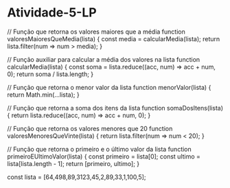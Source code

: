 # Atividade-5-LP

// Função que retorna os valores maiores que a média
function valoresMaioresQueMedia(lista) {
    const media = calcularMedia(lista);
    return lista.filter(num => num > media);
}

// Função auxiliar para calcular a média dos valores na lista
function calcularMedia(lista) {
    const soma = lista.reduce((acc, num) => acc + num, 0);
    return soma / lista.length;
}

// Função que retorna o menor valor da lista
function menorValor(lista) {
    return Math.min(...lista);
}

// Função que retorna a soma dos itens da lista
function somaDosItens(lista) {
    return lista.reduce((acc, num) => acc + num, 0);
}

// Função que retorna os valores menores que 20
function valoresMenoresQueVinte(lista) {
    return lista.filter(num => num < 20);
}

// Função que retorna o primeiro e o último valor da lista
function primeiroEUltimoValor(lista) {
    const primeiro = lista[0];
    const ultimo = lista[lista.length - 1];
    return [primeiro, ultimo];
}

const lista = [64,498,89,3123,45,2,89,33,1,100,5];
